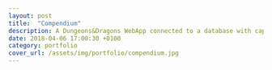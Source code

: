```yaml
---
layout: post
title:  "Compendium"
description: A Dungeons&Dragons WebApp connected to a database with capacity to keep track of your characters spellbooks and spells knowledge. Made with Ruby, Sinatra and PSQL.
date: 2018-04-06 17:00:30 +0100
category: portfolio
cover_url: /assets/img/portfolio/compendium.jpg
---
```

